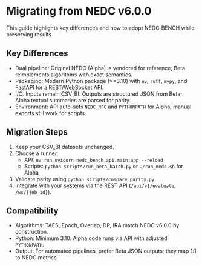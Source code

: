 # Migrating from NEDC v6.0.0

This guide highlights key differences and how to adopt NEDC‑BENCH while preserving results.

## Key Differences
- Dual pipeline: Original NEDC (Alpha) is vendored for reference; Beta reimplements algorithms with exact semantics.
- Packaging: Modern Python package (>=3.10) with `uv`, `ruff`, `mypy`, and FastAPI for a REST/WebSocket API.
- I/O: Inputs remain CSV_BI. Outputs are structured JSON from Beta; Alpha textual summaries are parsed for parity.
- Environment: API auto-sets `NEDC_NFC` and `PYTHONPATH` for Alpha; manual exports still work for scripts.

## Migration Steps
1. Keep your CSV_BI datasets unchanged.
2. Choose a runner:
   - API: `uv run uvicorn nedc_bench.api.main:app --reload`
   - Scripts: `python scripts/run_beta_batch.py` or `./run_nedc.sh` for Alpha
3. Validate parity using `python scripts/compare_parity.py`.
4. Integrate with your systems via the REST API (`/api/v1/evaluate`, `/ws/{job_id}`).

## Compatibility
- Algorithms: TAES, Epoch, Overlap, DP, IRA match NEDC v6.0.0 by construction.
- Python: Minimum 3.10. Alpha code runs via API with adjusted `PYTHONPATH`.
- Output: For automated pipelines, prefer Beta JSON outputs; they map 1:1 to NEDC metrics.
